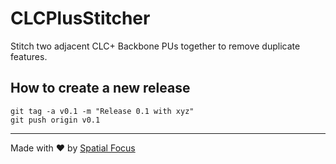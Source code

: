 # CLCPlusStitcher

Stitch two adjacent CLC+ Backbone PUs together to remove duplicate features.

## How to create a new release

```
git tag -a v0.1 -m "Release 0.1 with xyz"
git push origin v0.1
```

----

Made with :heart: by [Spatial Focus](https://spatial-focus.net/)